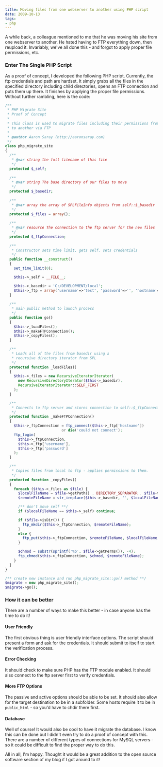 ```yaml
---
title: Moving files from one webserver to another using PHP script
date: 2009-10-13
tags:
- php
---
```

A while back, a colleague mentioned to me that he was moving his site from one webserver to another.  He hated having to FTP everything down, then reupload it.  Invariably, we've all done this - and forgot to apply proper file permissions, etc.

<!--more-->

### Enter The Single PHP Script

As a proof of concept, I developed the following PHP script.  Currently, the ftp credentials and path are hardset.  It simply grabs all the files in the specified directory including child directories, opens an FTP connection and puts them up there.  It finishes by applying the proper file permissions.  Without further rambling, here is the code:

```php
/**
 * PHP Migrate Site
 * Proof of Concept
 *
 * This class is used to migrate files including their permissions from one server
 * to another via FTP
 *
 * @author Aaron Saray (http://aaronsaray.com)
 */
class php_migrate_site
{
  /**
   * @var string the full filename of this file
   */
  protected $_self;
 
  /**
   * @var string The base directory of our files to move
   */
  protected $_basedir;
 
  /**
   * @var array the array of SPLFileInfo objects from self::$_basedir
   */
  protected $_files = array();
 
  /**
   * @var resource The connection to the ftp server for the new files
   */
  protected $_ftpConnection;
 
  /**
   * Constructor sets time limit, gets self, sets credentials
   */
  public function __construct()
  {
    set_time_limit(0);

    $this->_self = __FILE__;

    $this->_basedir = 'C:/DEVELOPMENT/local';
    $this->_ftp = array('username'=>'test', 'password'=>'', 'hostname'=>'localhost');
  }
        
  /**
   * main public method to launch process
   */
  public function go()
  {
    $this->_loadFiles();
    $this->_makeFTPConnection();
    $this->_copyFiles();
  }

  /**
   * Loads all of the files from basedir using a 
   * recursive directory iterator from SPL
   */
  protected function _loadFiles()
  {
    $this->_files = new RecursiveIteratorIterator(
      new RecursiveDirectoryIterator($this->_basedir),
      RecursiveIteratorIterator::SELF_FIRST
    );
  }

  /**
   * Connects to ftp server and stores connection to self::$_ftpConnection
   */
  protected function _makeFTPConnection()
  {
    $this->_ftpConnection = ftp_connect($this->_ftp['hostname']) 
                          or die('could not connect');
    ftp_login(
      $this->_ftpConnection, 
      $this->_ftp['username'], 
      $this->_ftp['password']
    );
  }

  /**
   * Copies files from local to ftp - applies permissions to them.
   */
  protected function _copyFiles()
  {
    foreach ($this->_files as $file) {
      $localFileName = $file->getPath() . DIRECTORY_SEPARATOR . $file->getFilename();
      $remoteFileName = str_ireplace($this->_basedir, '', $localFileName);

      /** don't move self **/
      if ($localFileName == $this->_self) continue;

      if ($file->isDir()) {
        ftp_mkdir($this->_ftpConnection, $remoteFileName);
      }
      else {
        ftp_put($this->_ftpConnection, $remoteFileName, $localFileName, FTP_BINARY);
      }

      $chmod = substr(sprintf('%o', $file->getPerms()), -4);
      ftp_chmod($this->_ftpConnection, $chmod, $remoteFileName);
    }
  }
}

/** create new instance and run php_migrate_site::go() method **/
$migrate = new php_migrate_site();
$migrate->go();
```

### How it can be better

There are a number of ways to make this better - in case anyone has the time to do it!

#### User Friendly

The first obvious thing is user friendly interface options.  The script should present a form and ask for the credentials. It should submit to itself to start the verification process.

#### Error Checking

It should check to make sure PHP has the FTP module enabled.  It should also connect to the ftp server first to verify credentials.

#### More FTP Options

The passive and active options should be able to be set.  It should also allow for the target destination to be in a subfolder.  Some hosts require it to be in `public_html` - so you'd have to chdir there first.

#### Database

Well of course!  It would also be cool to have it migrate the database.  I know this can be done but I didn't even try to do a proof of concept with this.  There are a number of different types of connections for MySQL servers - so it could be difficult to find the proper way to do this.

All in all, I'm happy.  Thought it would be a great addition to the open source software section of my blog if I got around to it!
